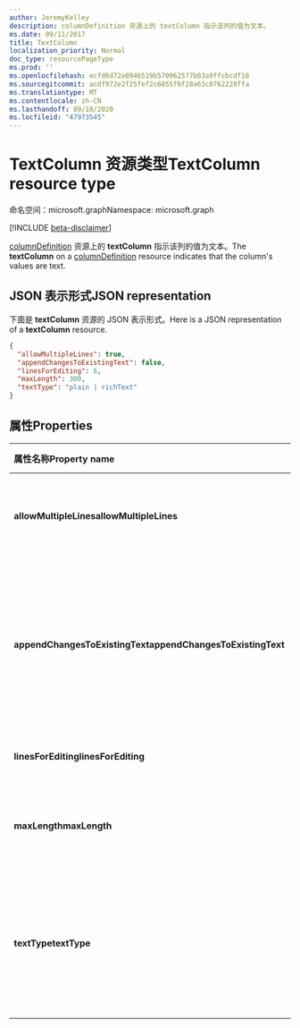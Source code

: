```yaml
---
author: JeremyKelley
description: columnDefinition 资源上的 textColumn 指示该列的值为文本。
ms.date: 09/11/2017
title: TextColumn
localization_priority: Normal
doc_type: resourcePageType
ms.prod: ''
ms.openlocfilehash: ecfd6d72e0946519b570962577b03a9ffcbcdf10
ms.sourcegitcommit: acdf972e2f25fef2c6855f6f28a63c0762228ffa
ms.translationtype: MT
ms.contentlocale: zh-CN
ms.lasthandoff: 09/18/2020
ms.locfileid: "47973545"
---
```

# <a name="textcolumn-resource-type"></a><span data-ttu-id="5d37c-103">TextColumn 资源类型</span><span class="sxs-lookup"><span data-stu-id="5d37c-103">TextColumn resource type</span></span>

<span data-ttu-id="5d37c-104">命名空间：microsoft.graph</span><span class="sxs-lookup"><span data-stu-id="5d37c-104">Namespace: microsoft.graph</span></span>

[!INCLUDE [beta-disclaimer](../../includes/beta-disclaimer.md)]

<span data-ttu-id="5d37c-105">[columnDefinition](columndefinition.md) 资源上的 **textColumn** 指示该列的值为文本。</span><span class="sxs-lookup"><span data-stu-id="5d37c-105">The **textColumn** on a [columnDefinition](columndefinition.md) resource indicates that the column's values are text.</span></span>

## <a name="json-representation"></a><span data-ttu-id="5d37c-106">JSON 表示形式</span><span class="sxs-lookup"><span data-stu-id="5d37c-106">JSON representation</span></span>

<span data-ttu-id="5d37c-107">下面是 **textColumn** 资源的 JSON 表示形式。</span><span class="sxs-lookup"><span data-stu-id="5d37c-107">Here is a JSON representation of a **textColumn** resource.</span></span>
<!-- { "blockType": "resource", "@odata.type": "microsoft.graph.textColumn" } -->

```json
{
  "allowMultipleLines": true,
  "appendChangesToExistingText": false,
  "linesForEditing": 6,
  "maxLength": 300,
  "textType": "plain | richText"
}
```

## <a name="properties"></a><span data-ttu-id="5d37c-108">属性</span><span class="sxs-lookup"><span data-stu-id="5d37c-108">Properties</span></span>

| <span data-ttu-id="5d37c-109">属性名称</span><span class="sxs-lookup"><span data-stu-id="5d37c-109">Property name</span></span>                   | <span data-ttu-id="5d37c-110">类型</span><span class="sxs-lookup"><span data-stu-id="5d37c-110">Type</span></span>   | <span data-ttu-id="5d37c-111">说明</span><span class="sxs-lookup"><span data-stu-id="5d37c-111">Description</span></span>
|:--------------------------------|:-------|:-----------------------------------------------
| <span data-ttu-id="5d37c-112">**allowMultipleLines**</span><span class="sxs-lookup"><span data-stu-id="5d37c-112">**allowMultipleLines**</span></span>          | <span data-ttu-id="5d37c-113">string</span><span class="sxs-lookup"><span data-stu-id="5d37c-113">string</span></span> | <span data-ttu-id="5d37c-114">是否支持多行文本。</span><span class="sxs-lookup"><span data-stu-id="5d37c-114">Whether to allow multiple lines of text.</span></span>
| <span data-ttu-id="5d37c-115">**appendChangesToExistingText**</span><span class="sxs-lookup"><span data-stu-id="5d37c-115">**appendChangesToExistingText**</span></span> | <span data-ttu-id="5d37c-116">string</span><span class="sxs-lookup"><span data-stu-id="5d37c-116">string</span></span> | <span data-ttu-id="5d37c-117">对此列的更新应替换现有文本，还是附加到现有文本。</span><span class="sxs-lookup"><span data-stu-id="5d37c-117">Whether updates to this column should replace existing text, or append to it.</span></span>
| <span data-ttu-id="5d37c-118">**linesForEditing**</span><span class="sxs-lookup"><span data-stu-id="5d37c-118">**linesForEditing**</span></span>             | <span data-ttu-id="5d37c-119">int</span><span class="sxs-lookup"><span data-stu-id="5d37c-119">int</span></span>    | <span data-ttu-id="5d37c-120">文本框的大小。</span><span class="sxs-lookup"><span data-stu-id="5d37c-120">The size of the text box.</span></span>
| <span data-ttu-id="5d37c-121">**maxLength**</span><span class="sxs-lookup"><span data-stu-id="5d37c-121">**maxLength**</span></span>                   | <span data-ttu-id="5d37c-122">int</span><span class="sxs-lookup"><span data-stu-id="5d37c-122">int</span></span>    | <span data-ttu-id="5d37c-123">值的最大字符数。</span><span class="sxs-lookup"><span data-stu-id="5d37c-123">The maximum number of characters for the value.</span></span>
| <span data-ttu-id="5d37c-124">**textType**</span><span class="sxs-lookup"><span data-stu-id="5d37c-124">**textType**</span></span>                    | <span data-ttu-id="5d37c-125">string</span><span class="sxs-lookup"><span data-stu-id="5d37c-125">string</span></span> | <span data-ttu-id="5d37c-126">要存储的文本类型。</span><span class="sxs-lookup"><span data-stu-id="5d37c-126">The type of text being stored.</span></span> <span data-ttu-id="5d37c-127">必须为 `plain` 或 `richText`.的其中一个</span><span class="sxs-lookup"><span data-stu-id="5d37c-127">Must be one of `plain` or `richText`</span></span>

<!--
{
  "type": "#page.annotation",
  "description": "",
  "keywords": "",
  "section": "documentation",
  "tocPath": "Resources/TextColumn",
  "suppressions": []
}
-->


